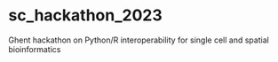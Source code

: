 # sc_hackathon_2023
Ghent hackathon on Python/R interoperability for single cell and spatial bioinformatics
